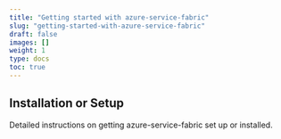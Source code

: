 ```yaml
---
title: "Getting started with azure-service-fabric"
slug: "getting-started-with-azure-service-fabric"
draft: false
images: []
weight: 1
type: docs
toc: true
---
```


## Installation or Setup
Detailed instructions on getting azure-service-fabric set up or installed.

